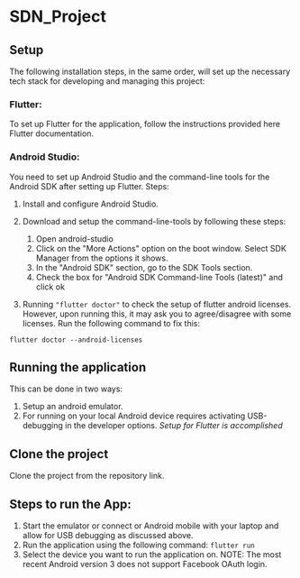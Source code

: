 # SDN_Project
## Setup
The following installation steps, in the same order, will set up the necessary tech stack for developing and managing this project:

### Flutter:
To set up Flutter for the application, follow the instructions provided here Flutter documentation.

### Android Studio:
You need to set up Android Studio and the command-line tools for the Android SDK after setting up Flutter. Steps:

1) Install and configure Android Studio.

2) Download and setup the command-line-tools by following these steps:

    1) Open android-studio 
    2) Click on the "More Actions" option on the boot window. Select SDK Manager from the options it shows. 
    3) In the "Android SDK" section, go to the SDK Tools section.
    4) Check the box for "Android SDK Command-line Tools (latest)" and click ok

3) Running `"flutter doctor"` to check the setup of flutter android licenses. However, upon running this, it may ask you to agree/disagree with some licenses. Run the following command to fix this:

`flutter doctor --android-licenses`
## Running the application
This can be done in two ways:
1) Setup an android emulator.
2) For running on your local Android device requires activating USB-debugging in the developer options.
*Setup for Flutter is accomplished*

## Clone the project
Clone the project from the repository link.

## Steps to run the App:
1) Start the emulator or connect or Android mobile with your laptop and allow for USB debugging as discussed above.
2) Run the application using the following command:
 `flutter run`
3) Select the device you want to run the application on.
NOTE: The most recent Android version 3 does not support Facebook OAuth login.
